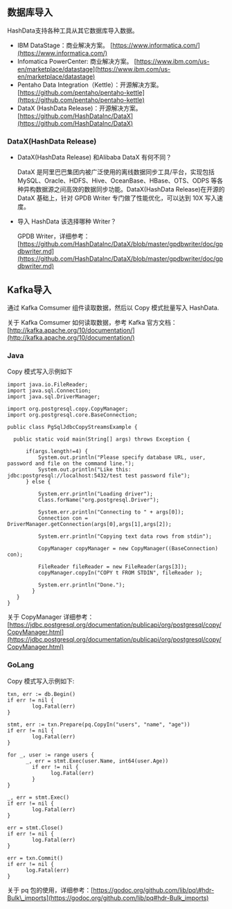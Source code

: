 ## 数据库导入

HashData支持各种工具从其它数据库导入数据。

* IBM DataStage：商业解决方案。
  [https://www.informatica.com/](https://www.informatica.com/)
* Infomatica PowerCenter: 商业解决方案。
  [https://www.ibm.com/us-en/marketplace/datastage](https://www.ibm.com/us-en/marketplace/datastage)
* Pentaho Data Integration（Kettle）：开源解决方案。
  [https://github.com/pentaho/pentaho-kettle](https://github.com/pentaho/pentaho-kettle)
* DataX \(HashData Release\)：开源解决方案。
  [https://github.com/HashDataInc/DataX](https://github.com/HashDataInc/DataX)

### DataX\(HashData Release\)

* DataX\(HashData Release\) 和Alibaba DataX 有何不同？

  DataX 是阿里巴巴集团内被广泛使用的离线数据同步工具/平台，实现包括 MySQL、Oracle、HDFS、Hive、OceanBase、HBase、OTS、ODPS 等各种异构数据源之间高效的数据同步功能。DataX\(HashData Release\)在开源的 DataX 基础上，针对 GPDB Writer 专门做了性能优化，可以达到 10X 写入速度。

* 导入 HashData 该选择哪种 Writer？

  GPDB Writer，详细参考：[https://github.com/HashDataInc/DataX/blob/master/gpdbwriter/doc/gpdbwriter.md](https://github.com/HashDataInc/DataX/blob/master/gpdbwriter/doc/gpdbwriter.md)

## Kafka导入

通过 Kafka Comsumer 组件读取数据，然后以 Copy 模式批量写入 HashData.

关于 Kafka Comsumer 如何读取数据，参考 Kafka 官方文档：[http://kafka.apache.org/10/documentation/](http://kafka.apache.org/10/documentation/)

### Java

Copy 模式写入示例如下

```
import java.io.FileReader;
import java.sql.Connection;
import java.sql.DriverManager;

import org.postgresql.copy.CopyManager;
import org.postgresql.core.BaseConnection;

public class PgSqlJdbcCopyStreamsExample {

  public static void main(String[] args) throws Exception {

      if(args.length!=4) {
          System.out.println("Please specify database URL, user, password and file on the command line.");
          System.out.println("Like this: jdbc:postgresql://localhost:5432/test test password file");
      } else {

          System.err.println("Loading driver");
          Class.forName("org.postgresql.Driver");

          System.err.println("Connecting to " + args[0]);
          Connection con = DriverManager.getConnection(args[0],args[1],args[2]);

          System.err.println("Copying text data rows from stdin");

          CopyManager copyManager = new CopyManager((BaseConnection) con);

          FileReader fileReader = new FileReader(args[3]);
          copyManager.copyIn("COPY t FROM STDIN", fileReader );

          System.err.println("Done.");
        }
   }
}
```

关于 CopyManager 详细参考：[https://jdbc.postgresql.org/documentation/publicapi/org/postgresql/copy/CopyManager.html](https://jdbc.postgresql.org/documentation/publicapi/org/postgresql/copy/CopyManager.html)

### GoLang

Copy 模式写入示例如下:

```
txn, err := db.Begin()
if err != nil {
        log.Fatal(err)
}

stmt, err := txn.Prepare(pq.CopyIn("users", "name", "age"))
if err != nil {
        log.Fatal(err)
}

for _, user := range users {
      _, err = stmt.Exec(user.Name, int64(user.Age))
        if err != nil {
              log.Fatal(err)
        }
}

_, err = stmt.Exec()
if err != nil {
        log.Fatal(err)
}

err = stmt.Close()
if err != nil {
        log.Fatal(err)
}

err = txn.Commit()
if err != nil {
      log.Fatal(err)
}
```

关于 pq 包的使用，详细参考：[https://godoc.org/github.com/lib/pq\#hdr-Bulk\_imports](https://godoc.org/github.com/lib/pq#hdr-Bulk_imports)

